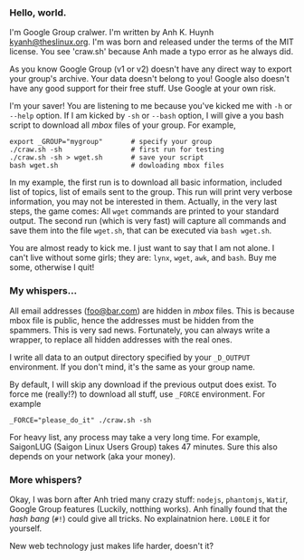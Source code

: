 ### Hello, world.

I'm Google Group cralwer. I'm written by Anh K. Huynh <kyanh@theslinux.org>.
I'm was born and released under the terms of the MIT license. You see
'craw.sh' because Anh made a typo error as he always did.

As you know Google Group (v1 or v2) doesn't have any direct way to export
your group's archive. Your data doesn't belong to you! Google also doesn't
have any good support for their free stuff. Use Google at your own risk.

I'm your saver! You are listening to me because you've kicked me with
`-h` or `--help` option. If I am kicked by `-sh` or `--bash` option,
I will give a you bash script to download all *mbox* files of your group.
For example,

    export _GROUP="mygroup"       # specify your group
    ./craw.sh -sh                 # first run for testing
    ./craw.sh -sh > wget.sh       # save your script
    bash wget.sh                  # dowloading mbox files

In my example, the first run is to download all basic information, included
list of topics, list of emails sent to the group. This run will print
very verbose information, you may not be interested in them. Actually,
in the very last steps, the game comes: All `wget` commands are printed
to your standard output. The second run (which is very fast) will capture
all commands and save them into the file `wget.sh`, that can be executed
via `bash wget.sh`.

You are almost ready to kick me. I just want to say that I am not alone.
I can't live without some girls; they are: `lynx`, `wget`, `awk`, and `bash`.
Buy me some, otherwise I quit!

### My whispers...

All email addresses (foo@bar.com) are hidden in *mbox* files. This is
because mbox file is public, hence the addresses must be hidden from
the spammers. This is very sad news. Fortunately, you can always write
a wrapper, to replace all hidden addresses with the real ones.

I write all data to an output directory specified by your `_D_OUTPUT`
environment. If you don't mind, it's the same as your group name.

By default, I will skip any download if the previous output does exist.
To force me (really!?) to download all stuff, use `_FORCE` environment.
For example

    _FORCE="please_do_it" ./craw.sh -sh

For heavy list, any process may take a very long time. For example,
SaigonLUG (Saigon Linux Users Group) takes 47 minutes. Sure this also
depends on your network (aka your money).

### More whispers?

Okay, I was born after Anh tried many crazy stuff: `nodejs`, `phantomjs`,
`Wati`r, Google Group features (Luckily, notthing works). Anh finally found
that the *hash bang* (`#!`) could give all tricks. No explainatnion here.
`L00LE` it for yourself.

New web technology just makes life harder, doesn't it?
